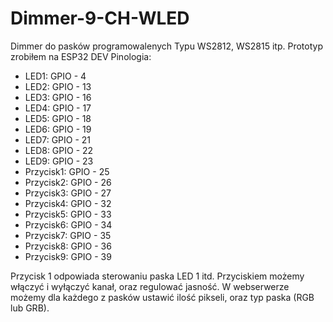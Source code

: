 # Dimmer-9-CH-WLED

Dimmer do pasków programowalenych Typu WS2812, WS2815 itp.
Prototyp zrobiłem na ESP32 DEV
Pinologia:
- LED1: GPIO - 4 
- LED2: GPIO - 13 
- LED3: GPIO - 16 
- LED4: GPIO - 17
- LED5: GPIO - 18 
- LED6: GPIO - 19 
- LED7: GPIO - 21 
- LED8: GPIO - 22 
- LED9: GPIO - 23 
- Przycisk1: GPIO - 25 
- Przycisk2: GPIO - 26 
- Przycisk3: GPIO - 27 
- Przycisk4: GPIO - 32 
- Przycisk5: GPIO - 33 
- Przycisk6: GPIO - 34 
- Przycisk7: GPIO - 35 
- Przycisk8: GPIO - 36 
- Przycisk9: GPIO - 39 

Przycisk 1 odpowiada sterowaniu paska LED 1 itd. Przyciskiem możemy włączyć i wyłączyć kanał, oraz regulować jasność. 
W webserwerze możemy dla każdego z pasków ustawić ilość pikseli, oraz typ paska (RGB lub GRB).
